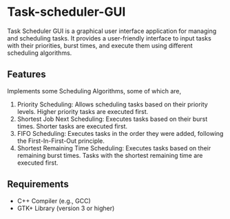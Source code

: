 # Task-scheduler-GUI

Task Scheduler GUI is a graphical user interface application for managing and scheduling tasks. It provides a user-friendly interface to input tasks with their priorities, burst times, and execute them using different scheduling algorithms.

## Features

Implements some Scheduling Algorithms, some of which are,

1. Priority Scheduling: Allows scheduling tasks based on their priority levels. Higher priority tasks are executed first.
2. Shortest Job Next Scheduling: Executes tasks based on their burst times. Shorter tasks are executed first.
3. FIFO Scheduling: Executes tasks in the order they were added, following the First-In-First-Out principle.
4. Shortest Remaining Time Scheduling: Executes tasks based on their remaining burst times. Tasks with the shortest remaining time are executed first.


## Requirements
- C++ Compiler (e.g., GCC)
- GTK+ Library (version 3 or higher)

